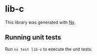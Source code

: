 # lib-c

This library was generated with [Nx](https://nx.dev).

## Running unit tests

Run `nx test lib-c` to execute the unit tests.

